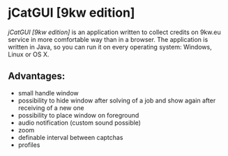 # jCatGUI [9kw edition]
*jCatGUI [9kw edition]* is an application written to collect credits on 9kw.eu service in more comfortable way than in a browser.
The application is written in Java, so you can run it on every operating system: Windows, Linux or OS X.
## Advantages:
* small handle window
* possibility to hide window after solving of a job and show again after receiving of a new one
* possibility to place window on foreground
* audio notification (custom sound possible)
* zoom
* definable interval between captchas
* profiles